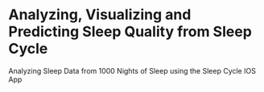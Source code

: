 # Analyzing, Visualizing and Predicting Sleep Quality from Sleep Cycle
Analyzing Sleep Data from 1000 Nights of Sleep using the Sleep Cycle IOS App
